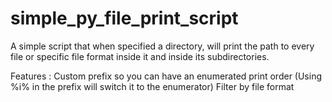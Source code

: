 # simple_py_file_print_script
A simple script that when specified a directory, will print the path to every file or specific file format inside it and inside its subdirectories.

Features :
Custom prefix so you can have an enumerated print order (Using %i% in the prefix will switch it to the enumerator)
Filter by file format

